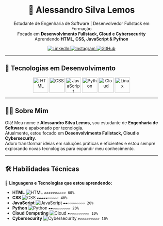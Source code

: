 <h1 align="center">🚀 Alessandro Silva Lemos</h1>

<p align="center">
   Estudante de Engenharia de Software | Desenvolvedor Fullstack em Formação <br>
   Focado em <strong>Desenvolvimento Fullstack, Cloud e Cybersecurity</strong> <br>
   Aprendendo <strong>HTML, CSS, JavaScript & Python</strong> <br>
</p>

<p align="center">
  <a href="https://www.linkedin.com/in/alessandro-silva-lemos-4512b82ba/" target="_blank">
    <img src="https://img.shields.io/badge/-LinkedIn-0A66C2?style=for-the-badge&logo=Linkedin&logoColor=white" alt="LinkedIn">
  </a>
  <a href="https://www.instagram.com/ale_crism/" target="_blank">
    <img src="https://img.shields.io/badge/-Instagram-E4405F?style=for-the-badge&logo=instagram&logoColor=white" alt="Instagram">
  </a>
  <a href="https://github.com/Alessandro-Silva-Lemos" target="_blank">
    <img src="https://img.shields.io/badge/-GitHub-181717?style=for-the-badge&logo=GitHub&logoColor=white" alt="GitHub">
  </a>
</p>

---

## 🚀 Tecnologias em Desenvolvimento

<p align="center">
  <img src="https://cdn.jsdelivr.net/gh/devicons/devicon/icons/html5/html5-original.svg" width="50" alt="HTML">
  <img src="https://cdn.jsdelivr.net/gh/devicons/devicon/icons/css3/css3-original.svg" width="50" alt="CSS">
  <img src="https://cdn.jsdelivr.net/gh/devicons/devicon/icons/javascript/javascript-original.svg" width="50" alt="JavaScript">
  <img src="https://cdn.jsdelivr.net/gh/devicons/devicon/icons/python/python-original.svg" width="50" alt="Python">
  <img src="https://cdn.jsdelivr.net/gh/devicons/devicon/icons/googlecloud/googlecloud-original.svg" width="50" alt="Cloud">
  <img src="https://cdn.jsdelivr.net/gh/devicons/devicon/icons/linux/linux-original.svg" width="50" alt="Linux">
</p>

---

## 👨‍💻 Sobre Mim  

Olá! Meu nome é **Alessandro Silva Lemos**, sou estudante de **Engenharia de Software** e apaixonado por tecnologia.  
Atualmente, estou focado em **Desenvolvimento Fullstack, Cloud e Cybersecurity**.  
Adoro transformar ideias em soluções práticas e eficientes e estou sempre explorando novas tecnologias para expandir meu conhecimento.  

---

## 🛠️ Habilidades Técnicas  

📌 **Linguagens e Tecnologias que estou aprendendo:**  

- **HTML** ![HTML](https://img.icons8.com/color/20/000000/html-5--v1.png) `▰▰▰▰▰▰▱▱▱▱ 60%`
- **CSS** ![CSS](https://img.icons8.com/color/20/000000/css3.png) `▰▰▰▰▰▱▱▱▱▱ 40%`
- **JavaScript** ![JavaScript](https://img.icons8.com/color/20/000000/javascript--v1.png) `▰▰▱▱▱▱▱▱▱▱ 20%`
- **Python** ![Python](https://img.icons8.com/color/20/000000/python--v1.png) `▰▰▱▱▱▱▱▱▱▱ 20%`
- **Cloud Computing** ![Cloud](https://img.icons8.com/color/20/000000/cloud.png) `▰▱▱▱▱▱▱▱▱▱ 10%`
- **Cybersecurity** ![Cybersecurity](https://img.icons8.com/color/20/000000/cyber-security.png) `▰▱▱▱▱▱▱▱▱▱ 10%`
